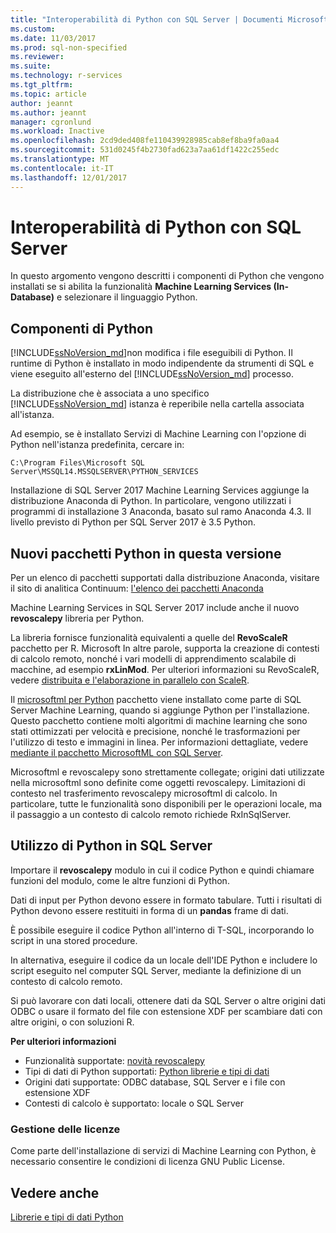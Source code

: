 ```yaml
---
title: "Interoperabilità di Python con SQL Server | Documenti Microsoft"
ms.custom: 
ms.date: 11/03/2017
ms.prod: sql-non-specified
ms.reviewer: 
ms.suite: 
ms.technology: r-services
ms.tgt_pltfrm: 
ms.topic: article
author: jeannt
ms.author: jeannt
manager: cgronlund
ms.workload: Inactive
ms.openlocfilehash: 2cd9ded408fe110439928985cab8ef8ba9fa0aa4
ms.sourcegitcommit: 531d0245f4b2730fad623a7aa61df1422c255edc
ms.translationtype: MT
ms.contentlocale: it-IT
ms.lasthandoff: 12/01/2017
---
```

# <a name="python-interoperability-with-sql-server"></a>Interoperabilità di Python con SQL Server

In questo argomento vengono descritti i componenti di Python che vengono installati se si abilita la funzionalità **Machine Learning Services (In-Database)** e selezionare il linguaggio Python.

## <a name="python-components"></a>Componenti di Python

[!INCLUDE[ssNoVersion_md](../../includes/ssnoversion-md.md)]non modifica i file eseguibili di Python. Il runtime di Python è installato in modo indipendente da strumenti di SQL e viene eseguito all'esterno del [!INCLUDE[ssNoVersion_md](../../includes/ssnoversion-md.md)] processo.

La distribuzione che è associata a uno specifico [!INCLUDE[ssNoVersion_md](../../includes/ssnoversion-md.md)] istanza è reperibile nella cartella associata all'istanza.

Ad esempio, se è installato Servizi di Machine Learning con l'opzione di Python nell'istanza predefinita, cercare in:

`C:\Program Files\Microsoft SQL Server\MSSQL14.MSSQLSERVER\PYTHON_SERVICES`

Installazione di SQL Server 2017 Machine Learning Services aggiunge la distribuzione Anaconda di Python. In particolare, vengono utilizzati i programmi di installazione 3 Anaconda, basato sul ramo Anaconda 4.3. Il livello previsto di Python per SQL Server 2017 è 3.5 Python.

## <a name="new-python-packages-in-this-release"></a>Nuovi pacchetti Python in questa versione

Per un elenco di pacchetti supportati dalla distribuzione Anaconda, visitare il sito di analitica Continuum: [l'elenco dei pacchetti Anaconda](https://docs.continuum.io/anaconda/pkg-docs)

Machine Learning Services in SQL Server 2017 include anche il nuovo **revoscalepy** libreria per Python.

La libreria fornisce funzionalità equivalenti a quelle del **RevoScaleR** pacchetto per R. Microsoft In altre parole, supporta la creazione di contesti di calcolo remoto, nonché i vari modelli di apprendimento scalabile di macchine, ad esempio **rxLinMod**. Per ulteriori informazioni su RevoScaleR, vedere [distribuita e l'elaborazione in parallelo con ScaleR](https://msdn.microsoft.com/microsoft-r/scaler-distributed-computing).

Il [microsoftml per Python](https://docs.microsoft.com/machine-learning-server/python-reference/microsoftml/microsoftml-package) pacchetto viene installato come parte di SQL Server Machine Learning, quando si aggiunge Python per l'installazione. Questo pacchetto contiene molti algoritmi di machine learning che sono stati ottimizzati per velocità e precisione, nonché le trasformazioni per l'utilizzo di testo e immagini in linea. Per informazioni dettagliate, vedere [mediante il pacchetto MicrosoftML con SQL Server](https://docs.microsoft.com/sql/advanced-analytics/using-the-microsoftml-package).

Microsoftml e revoscalepy sono strettamente collegate; origini dati utilizzate nella microsoftml sono definite come oggetti revoscalepy. Limitazioni di contesto nel trasferimento revoscalepy microsoftml di calcolo. In particolare, tutte le funzionalità sono disponibili per le operazioni locale, ma il passaggio a un contesto di calcolo remoto richiede RxInSqlServer.

## <a name="using-python-in-sql-server"></a>Utilizzo di Python in SQL Server

Importare il **revoscalepy** modulo in cui il codice Python e quindi chiamare funzioni del modulo, come le altre funzioni di Python.

Dati di input per Python devono essere in formato tabulare. Tutti i risultati di Python devono essere restituiti in forma di un **pandas** frame di dati.

È possibile eseguire il codice Python all'interno di T-SQL, incorporando lo script in una stored procedure.

In alternativa, eseguire il codice da un locale dell'IDE Python e includere lo script eseguito nel computer SQL Server, mediante la definizione di un contesto di calcolo remoto.

Si può lavorare con dati locali, ottenere dati da SQL Server o altre origini dati ODBC o usare il formato del file con estensione XDF per scambiare dati con altre origini, o con soluzioni R.

**Per ulteriori informazioni**

+ Funzionalità supportate: [novità revoscalepy](what-is-revoscalepy.md) 
+ Tipi di dati di Python supportati: [Python librerie e tipi di dati](python-libraries-and-data-types.md)
+ Origini dati supportate: ODBC database, SQL Server e i file con estensione XDF
+ Contesti di calcolo è supportato: locale o SQL Server

### <a name="licensing"></a>Gestione delle licenze

Come parte dell'installazione di servizi di Machine Learning con Python, è necessario consentire le condizioni di licenza GNU Public License.

## <a name="see-also"></a>Vedere anche

[Librerie e tipi di dati Python](python-libraries-and-data-types.md)
